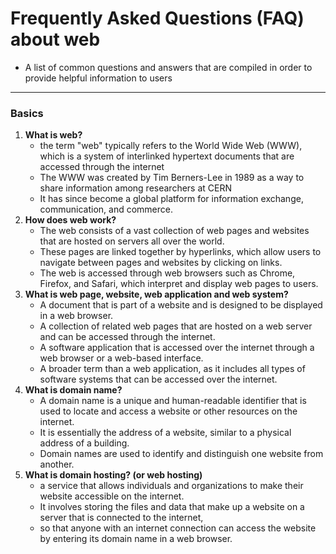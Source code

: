 # Frequently Asked Questions (FAQ) about web
- A list of common questions and answers that are compiled in order to provide helpful information to users

---
### Basics
1. **What is web?**
   - the term "web" typically refers to the World Wide Web (WWW), which is a system of interlinked hypertext documents that are accessed through the internet
   - The WWW was created by Tim Berners-Lee in 1989 as a way to share information among researchers at CERN
   - It has since become a global platform for information exchange, communication, and commerce.
1. **How does web work?**
   - The web consists of a vast collection of web pages and websites that are hosted on servers all over the world. 
   - These pages are linked together by hyperlinks, which allow users to navigate between pages and websites by clicking on links. 
   - The web is accessed through web browsers such as Chrome, Firefox, and Safari, which interpret and display web pages to users.
1. **What is web page, website, web application and web system?**
   - A document that is part of a website and is designed to be displayed in a web browser.
   - A collection of related web pages that are hosted on a web server and can be accessed through the internet.
   - A software application that is accessed over the internet through a web browser or a web-based interface.
   - A broader term than a web application, as it includes all types of software systems that can be accessed over the internet.
1. **What is domain name?**
   - A domain name is a unique and human-readable identifier that is used to locate and access a website or other resources on the internet. 
   - It is essentially the address of a website, similar to a physical address of a building. 
   - Domain names are used to identify and distinguish one website from another.
1. **What is domain hosting? (or web hosting)**
   - a service that allows individuals and organizations to make their website accessible on the internet. 
   - It involves storing the files and data that make up a website on a server that is connected to the internet, 
   - so that anyone with an internet connection can access the website by entering its domain name in a web browser.
